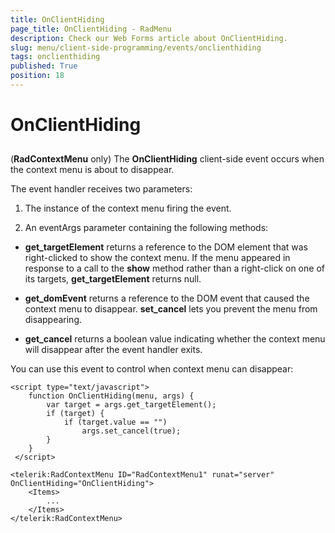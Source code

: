 ```yaml
---
title: OnClientHiding
page_title: OnClientHiding - RadMenu
description: Check our Web Forms article about OnClientHiding.
slug: menu/client-side-programming/events/onclienthiding
tags: onclienthiding
published: True
position: 18
---
```


# OnClientHiding

## 

(**RadContextMenu** only) The **OnClientHiding** client-side event occurs when the context menu is about to disappear.

The event handler receives two parameters:

1. The instance of the context menu firing the event.

1. An eventArgs parameter containing the following methods:

* **get_targetElement** returns a reference to the DOM element that was right-clicked to show the context menu. If the menu appeared in response to a call to the **show** method rather than a right-click on one of its targets, **get_targetElement** returns null.

* **get_domEvent** returns a reference to the DOM event that caused the context menu to disappear. **set_cancel** lets you prevent the menu from disappearing.

* **get_cancel** returns a boolean value indicating whether the context menu will disappear after the event handler exits.

You can use this event to control when context menu can disappear:

````ASP.NET
<script type="text/javascript">
    function OnClientHiding(menu, args) {
        var target = args.get_targetElement();
        if (target) {
            if (target.value == "")
                args.set_cancel(true);
        }
    }
 </script>

<telerik:RadContextMenu ID="RadContextMenu1" runat="server" OnClientHiding="OnClientHiding">
    <Items>
        ...
    </Items>
</telerik:RadContextMenu>
````


